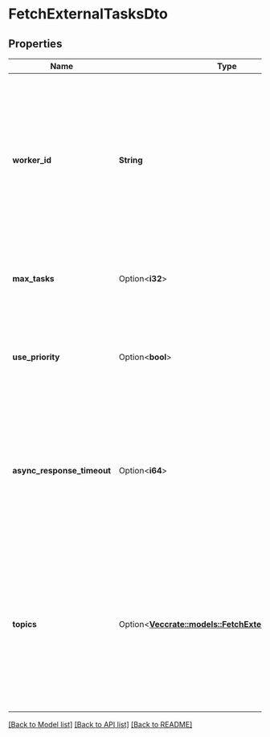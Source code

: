 # FetchExternalTasksDto

## Properties

Name | Type | Description | Notes
------------ | ------------- | ------------- | -------------
**worker_id** | **String** | **Mandatory.** The id of the worker on which behalf tasks are fetched. The returned tasks are locked for that worker and can only be completed when providing the same worker id. | 
**max_tasks** | Option<**i32**> | **Mandatory.** The maximum number of tasks to return. | 
**use_priority** | Option<**bool**> | A `boolean` value, which indicates whether the task should be fetched based on its priority or arbitrarily. | [optional]
**async_response_timeout** | Option<**i64**> | The [Long Polling](https://docs.camunda.org/manual/7.14/user-guide/process-engine/external-tasks/#long-polling-to-fetch-and-lock-external-tasks) timeout in milliseconds.  **Note:** The value cannot be set larger than 1.800.000 milliseconds (corresponds to 30 minutes). | [optional]
**topics** | Option<[**Vec<crate::models::FetchExternalTaskTopicDto>**](FetchExternalTaskTopicDto.md)> | A JSON array of topic objects for which external tasks should be fetched. The returned tasks may be arbitrarily distributed among these topics. Each topic object has the following properties: | [optional]

[[Back to Model list]](../README.md#documentation-for-models) [[Back to API list]](../README.md#documentation-for-api-endpoints) [[Back to README]](../README.md)


